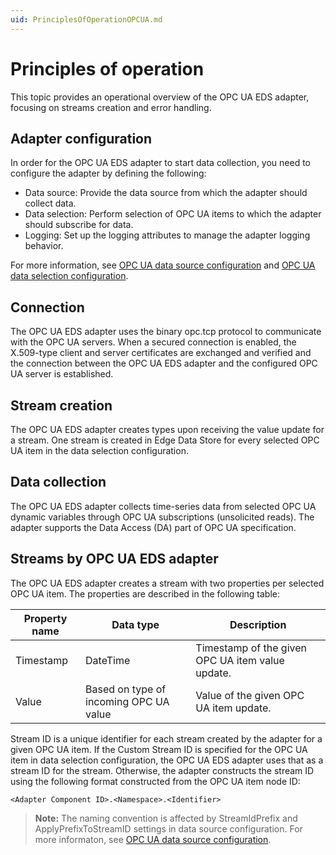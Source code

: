 ```yaml
---
uid: PrinciplesOfOperationOPCUA.md
---
```


# Principles of operation

This topic provides an operational overview of the OPC UA EDS adapter, focusing on streams creation and error handling.

## Adapter configuration

In order for the OPC UA EDS adapter to start data collection, you need to configure the adapter by defining the following:

- Data source: Provide the data source from which the adapter should collect data.
- Data selection: Perform selection of OPC UA items to which the adapter should subscribe for data.
- Logging: Set up the logging attributes to manage the adapter logging behavior.

For more information, see [OPC UA data source configuration](xref:OPCUADataSourceConfiguration) and [OPC UA data selection configuration](xref:OPCUADataSelectionConfiguration). 

## Connection

The OPC UA EDS adapter uses the binary opc.tcp protocol to communicate with the OPC UA servers. When a secured connection is enabled, the X.509-type client and server certificates are exchanged and verified and the connection between the OPC UA EDS adapter and the configured OPC UA server is established.

## Stream creation

The OPC UA EDS adapter creates types upon receiving the value update for a stream. One stream is created in Edge Data Store for every selected OPC UA item in the data selection configuration.

## Data collection

The OPC UA EDS adapter collects time-series data from selected OPC UA dynamic variables through OPC UA subscriptions (unsolicited reads). The adapter supports the Data Access (DA) part of OPC UA specification.

## Streams by OPC UA EDS adapter

The OPC UA EDS adapter creates a stream with two properties per selected OPC UA item. The properties are described in the following table:

| Property name | Data type | Description |
|---------------|-----------|-------------|
| Timestamp     | DateTime  | Timestamp of the given OPC UA item value update. |
| Value         | Based on type of incoming OPC UA value | Value of the given OPC UA item update. |

Stream ID is a unique identifier for each stream created by the adapter for a given OPC UA item. If the Custom Stream ID is specified for the OPC UA item in data selection configuration, the OPC UA EDS adapter uses that as a stream ID for the stream. Otherwise, the adapter constructs the stream ID using the following format constructed from the OPC UA item node ID:

```
<Adapter Component ID>.<Namespace>.<Identifier>
```

> **Note:** The naming convention is affected by StreamIdPrefix and ApplyPrefixToStreamID settings in data source configuration. For more informaton, see [OPC UA data source configuration](xref:OPCUADataSourceConfiguration).
